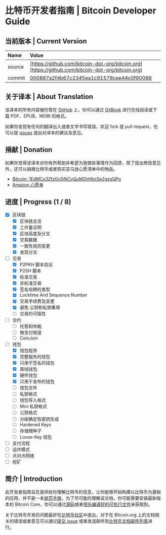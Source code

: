 # 比特币开发者指南 \| Bitcoin Developer Guide

## 当前版本 \| Current Version

| Name | Value |
| :--- | :--- |
| source | [https://github.com/bitcoin-dot-org/bitcoin.org](https://github.com/bitcoin-dot-org/bitcoin.org) |
| commit | [000887a2f4b67c2345ea1c91578cee44c0f90088](https://github.com/bitcoin-dot-org/bitcoin.org/commit/000887a2f4b67c2345ea1c91578cee44c0f90088) |

## 关于译本 \| About Translation

该译本的所有内容被托管在 [GitHub](https://github.com/0dayZh/bitcoin_developer_guide) 上，你可以通过 [GitBook](https://www.gitbook.com/book/0dayzh/bitcoin_developer_guide) 进行在线阅读或下载 PDF、EPUB、MOBI 的格式。

如果你发现有任何的翻译出入或者文字书写错误，欢迎 fork 提 pull request，也可以提 [issues](https://github.com/0dayZh/bitcoin_developer_guide/issues) 提出对译本的建议及意见。

## 捐献 \| Donation

如果你觉得该译本对你有所帮助并希望为我做些事情作为回馈，除了提出修改意见外，还可以捐赠比特币或者购买亚马逊心愿清单中的物品。

* [Bitcoin: 1EdMCu32fzGo5iNCyQuMZhHboSe2gzqQPg](bitcoin:1EdMCu32fzGo5iNCyQuMZhHboSe2gzqQPg)
* [Amazon 心愿单](http://www.amazon.cn/registry/wishlist/QBFPXWCWVD4N)

## 进度 \| Progress \(1 / 8\)

* [x] 区块链
  * [x] 区块链总览
  * [x] 工作量证明
  * [x] 区块高度及分叉
  * [x] 交易数据
  * [x] 一致性规则变更
  * [x] 发现分叉
* [ ] 交易
  * [x] P2PKH 脚本验证
  * [x] P2SH 脚本
  * [x] 标准交易
  * [x] 非标准交易
  * [x] 签名哈稀的类型
  * [x] Locktime And Sequence Number
  * [x] 交易手续费及变更
  * [x] 避免 公钥和私钥重用
  * [ ] 交易的可锻性
* [ ] 合约
  * [ ] 托管和仲裁
  * [ ] 微支付频道
  * [ ] CoinJoin
* [ ] 钱包
  * [x] 钱包程序
  * [x] 完整服务的钱包
  * [x] 只用于签名的钱包
  * [x] 离线钱包
  * [x] 硬件钱包
  * [x] 只用于发布的钱包
  * [ ] 钱包文件
  * [ ] 私钥格式
  * [ ] 钱包导入格式
  * [ ] Mini 私钥格式
  * [ ] 公钥格式
  * [ ] 分级确定性密钥生成
  * [ ] Hardened Keys
  * [ ] 存储根种子
  * [ ] Loose-Key 钱包
* [ ] 支付流程
* [ ] 运作模式
* [ ] 点对点网络
* [ ] 挖矿

## 简介 \| Introduction

此开发者指南旨在提供给你理解比特币的信息，让你能够开始构建以比特币为基础的应用，并不是一本[规范手册](https://bitcoin.org/en/developer-reference#not-a-specification)。为了尽可能的理解该文档，你可能需要安装最新版本的 Bitcoin Core，你可以通过[源码](https://github.com/bitcoin/bitcoin)或者[预先编译好的可执行文件](https://bitcoin.org/en/download)来获取到。

关于比特币开发的问题最好在[比特币社区](https://bitcoin.org/en/development#devcommunities)中提出。对于在 Bitcoin.org 上的文档相关的错误或者意见可以通过[提交 issue](https://github.com/bitcoin-dot-org/bitcoin.org/issues) 或者发送邮件到[比特币文档邮件列表](https://groups.google.com/forum/#!forum/bitcoin-documentation)进行。


